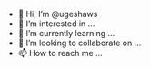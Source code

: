 - 👋 Hi, I’m @ugeshaws
- 👀 I’m interested in ...
- 🌱 I’m currently learning ...
- 💞️ I’m looking to collaborate on ...
- 📫 How to reach me ...

<!---
ugeshaws/ugeshaws is a ✨ special ✨ repository because its `README.md` (this file) appears on your GitHub profile.
You can click the Preview link to take a look at your changes.
--->

